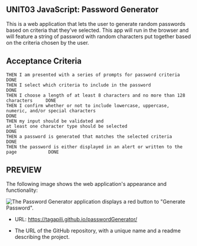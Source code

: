 ## UNIT03 JavaScript: Password Generator

This is a web application that lets the user to generate random passwords based on criteria that they’ve selected. This app will run in the browser and will feature a string of password with random characters put together based 
on the criteria chosen by the user.

## Acceptance Criteria
```                              
THEN I am presented with a series of prompts for password criteria            DONE                                          
THEN I select which criteria to include in the password                             DONE                          
THEN I choose a length of at least 8 characters and no more than 128 characters     DONE
THEN I confirm whether or not to include lowercase, uppercase, numeric, and/or special characters                                                                          DONE
THEN my input should be validated and
at least one character type should be selected                                      DONE
THEN a password is generated that matches the selected criteria                     DONE
THEN the password is either displayed in an alert or written to the page            DONE
```

## PREVIEW
The following image shows the web application's appearance and functionality:

![The Password Generator application displays a red button to "Generate Password".](./Assets/03-javascript-homework-demo.png)

* URL: https://tagapili.github.io/passwordGenerator/

* The URL of the GitHub repository, with a unique name and a readme describing the project.
